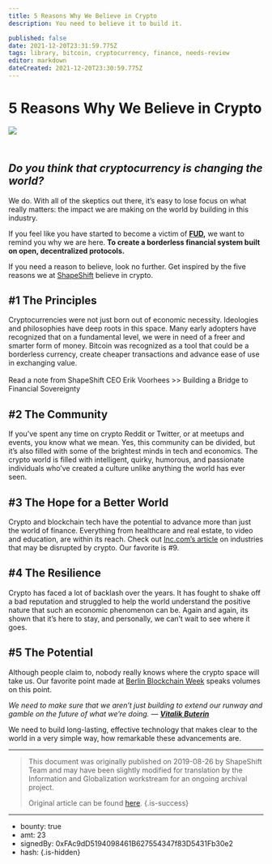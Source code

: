 ```yaml
---
title: 5 Reasons Why We Believe in Crypto
description: You need to believe it to build it.

published: false
date: 2021-12-20T23:31:59.775Z
tags: library, bitcoin, cryptocurrency, finance, needs-review
editor: markdown
dateCreated: 2021-12-20T23:30:59.775Z
---
```


# 5 Reasons Why We Believe in Crypto

![](https://assets.website-files.com/5e9a09610b7dce71f87f7f17/5e9effe831f412ff55a8aedc_1_8wUtUTS3z_ZfuEsiYz2plQ%20(1).png)

## *<br/>Do you think that cryptocurrency is changing the world?*

We do. With all of the skeptics out there, it’s easy to lose focus on what really matters: the impact we are making on the world by building in this industry.

If you feel like you have started to become a victim of [**FUD**](https://en.wikipedia.org/wiki/Fear,_uncertainty,_and_doubt)**,** we want to remind you why we are here. **To create a borderless financial system built on open, decentralized protocols.**

If you need a reason to believe, look no further. Get inspired by the five reasons we at [ShapeShift](http://shapeshift.com/) believe in crypto.

## **#1 The Principles**

Cryptocurrencies were not just born out of economic necessity. Ideologies and philosophies have deep roots in this space. Many early adopters have recognized that on a fundamental level, we were in need of a freer and smarter form of money. Bitcoin was recognized as a tool that could be a borderless currency, create cheaper transactions and advance ease of use in exchanging value.<br/><br/>Read a note from ShapeShift CEO Erik Voorhees >> Building a Bridge to Financial Sovereignty <br/> 

## **#2 The Community**

If you’ve spent any time on crypto Reddit or Twitter, or at meetups and events, you know what we mean. Yes, this community can be divided, but it’s also filled with some of the brightest minds in tech and economics. The crypto world is filled with intelligent, quirky, humorous, and passionate individuals who’ve created a culture unlike anything the world has ever seen.<br/> 

## **#3 The Hope for a Better World**

Crypto and blockchain tech have the potential to advance more than just the world of finance. Everything from healthcare and real estate, to video and education, are within its reach. Check out [Inc.com’s article](https://www.inc.com/john-white/9-industries-that-will-soon-be-disrupted-by-blockchain.html) on industries that may be disrupted by crypto. Our favorite is #9.<br/> 

## **#4 The Resilience**

Crypto has faced a lot of backlash over the years. It has fought to shake off a bad reputation and struggled to help the world understand the positive nature that such an economic phenomenon can be. Again and again, its shown that it’s here to stay, and personally, we can’t wait to see where it goes.<br/> 

## **#5 The Potential**

Although people claim to, nobody really knows where the crypto space will take us. Our favorite point made at [Berlin Blockchain Week](https://www.blockchainweek.berlin/) speaks volumes on this point.

*We need to make sure that we aren’t just building to extend our runway and gamble on the future of what we’re doing. —* [***Vitalik Buterin***](https://twitter.com/VitalikButerin)

We need to build long-lasting, effective technology that makes clear to the world in a very simple way, how remarkable these advancements are.

---

> This document was originally published on 2019-08-26 by ShapeShift Team and may have been slightly modified for translation by the Information and Globalization workstream for an ongoing archival project.
>
> Original article can be found [here](https://shapeshift.com/library/5-reasons-why-we-believe-in-crypto).
{.is-success}

---

- bounty: true
- amt: 23
- signedBy: 0xFAc9dD5194098461B627554347f83D5431Fb30e2
- hash: 
{.is-hidden}
